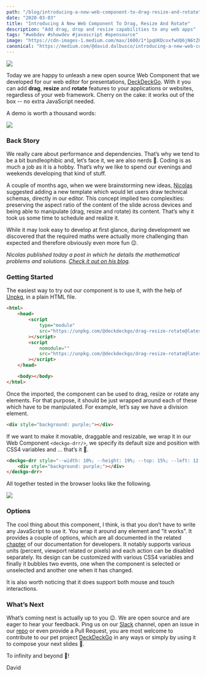 ```yaml
---
path: "/blog/introducing-a-new-web-component-to-drag-resize-and-rotate"
date: "2020-03-03"
title: "Introducing A New Web Component To Drag, Resize And Rotate"
description: "Add drag, drop and resize capabilities to any web apps"
tags: "#webdev #showdev #javascript #opensource"
image: "https://cdn-images-1.medium.com/max/1600/1*1pqUKDcoxfwUQ6jN6tZ0xQ.png"
canonical: "https://medium.com/@david.dalbusco/introducing-a-new-web-component-to-drag-resize-and-rotate-e08db59fad2f"
---
```


![](https://cdn-images-1.medium.com/max/1600/1*1pqUKDcoxfwUQ6jN6tZ0xQ.png)

Today we are happy to unleash a new open source Web Component that we developed for our web editor for presentations, [DeckDeckGo](https://deckdeckgo.com). With it you can add **drag**, **resize** and **rotate** features to your applications or websites, regardless of your web framework. Cherry on the cake: it works out of the box -- no extra JavaScript needed.

A demo is worth a thousand words:

![](https://cdn-images-1.medium.com/max/1600/1*_hmiwuTByWYJXuViGPBxFQ.gif)

### Back Story

We really care about performance and dependencies. That’s why we tend to be a bit bundleophibic and, let’s face it, we are also nerds 🤷. Coding is as much a job as it is a hobby. That’s why we like to spend our evenings and weekends developing that kind of stuff.

A couple of months ago, when we were brainstorming new ideas, [Nicolas](https://twitter.com/nasmattia) suggested adding a new template which would let users draw technical schemas, directly in our editor. This concept implied two complexities: preserving the aspect ratio of the content of the slide across devices and being able to manipulate (drag, resize and rotate) its content. That’s why it took us some time to schedule and realize it.

While it may look easy to develop at first glance, during development we discovered that the required maths were actually more challenging than expected and therefore obviously even more fun 😉.

_Nicolas published today a post in which he details the mathematical problems and solutions. [Check it out on his blog](https://nmattia.com/posts/2020-03-03-drag-resize-rotate.html)._

### Getting Started

The easiest way to try out our component is to use it, with the help of [Unpkg](https://unpkg.com/), in a plain HTML file.

```html
<html>
	<head>
		<script
			type="module"
			src="https://unpkg.com/@deckdeckgo/drag-resize-rotate@latest/dist/deckdeckgo-drag-resize-rotate/deckdeckgo-drag-resize-rotate.esm.js"
		></script>
		<script
			nomodule=""
			src="https://unpkg.com/@deckdeckgo/drag-resize-rotate@latest/dist/deckdeckgo-drag-resize-rotate/deckdeckgo-drag-resize-rotate.js"
		></script>
	</head>

	<body></body>
</html>
```

Once the imported, the component can be used to drag, resize or rotate any elements. For that purpose, it should be just wrapped around each of these which have to be manipulated. For example, let’s say we have a division element.

```html
<div style="background: purple;"></div>
```

If we want to make it movable, draggable and resizable, we wrap it in our Web Component `<deckgo-drr/>`, we specify its default size and position with CSS4 variables and … that’s it 🎉.

```html
<deckgo-drr style="--width: 10%; --height: 19%; --top: 15%; --left: 12.5%;">
	<div style="background: purple;"></div>
</deckgo-drr>
```

All together tested in the browser looks like the following.

![](https://cdn-images-1.medium.com/max/1600/1*XUNHKbM_Q7ht6KyiHhDezA.gif)

### Options

The cool thing about this component, I think, is that you don’t have to write any JavaScript to use it. You wrap it around any element and “it works”. It provides a couple of options, which are all documented in the related [chapter](https://docs.deckdeckgo.com/components/drr) of our documentation for developers. It notably supports various units (percent, viewport related or pixels) and each action can be disabled separately. Its design can be customized with various CSS4 variables and finally it bubbles two events, one when the component is selected or unselected and another one when it has changed.

It is also worth noticing that it does support both mouse and touch interactions.

### What’s Next

What’s coming next is actually up to you 😉. We are open source and are eager to hear your feedback. Ping us on our [Slack](https://join.slack.com/t/deckdeckgo/shared_invite/enQtNzM0NjMwOTc3NTI0LTBlNmFhODNhYmRkMWUxZmU4ZTQ2MDJiNjlmYWZiODNjMDU5OGRjYThlZmZjMTc5YmQ3MzUzMDlhMzk0ZDgzMDY) channel, open an issue in our [repo](https://github.com/deckgo/deckdeckgo) or even provide a Pull Request, you are most welcome to contribute to our pet project [DeckDeckGo](https://deckdeckgo.com) in any ways or simply by using it to compose your next slides 🙏.

To infinity and beyond 🚀!

David
